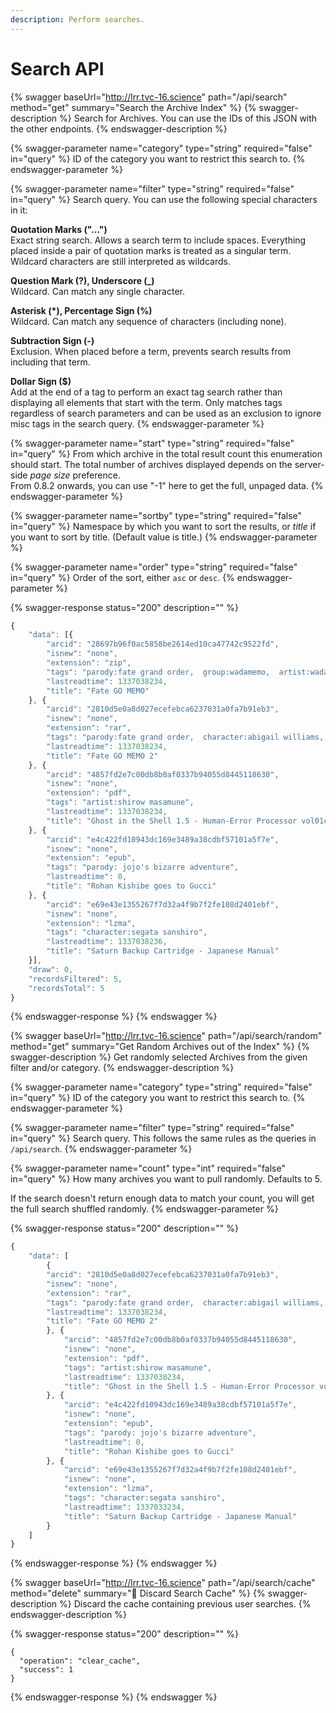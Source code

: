 ```yaml
---
description: Perform searches.
---
```


# Search API

{% swagger baseUrl="http://lrr.tvc-16.science" path="/api/search" method="get" summary="Search the Archive Index" %}
{% swagger-description %}
Search for Archives. You can use the IDs of this JSON with the other endpoints.
{% endswagger-description %}

{% swagger-parameter name="category" type="string" required="false" in="query" %}
ID of the category you want to restrict this search to.
{% endswagger-parameter %}

{% swagger-parameter name="filter" type="string" required="false" in="query" %}
Search query. You can use the following special characters in it:  

**Quotation Marks ("...")**  
Exact string search. Allows a search term to include spaces. Everything placed inside a pair of quotation marks is treated as a singular term. Wildcard characters are still interpreted as wildcards.

**Question Mark (?), Underscore (_)**  
Wildcard. Can match any single character.

**Asterisk (*), Percentage Sign (%)**  
Wildcard. Can match any sequence of characters (including none).

**Subtraction Sign (-)**  
Exclusion. When placed before a term, prevents search results from including that term.

**Dollar Sign ($)**  
Add at the end of a tag to perform an exact tag search rather than displaying all elements that start with the term. Only matches tags regardless of search parameters and can be used as an exclusion to ignore misc tags in the search query.
{% endswagger-parameter %}

{% swagger-parameter name="start" type="string" required="false" in="query" %}
From which archive in the total result count this enumeration should start. The total number of archives displayed depends on the server-side _page size_ preference.  
From 0.8.2 onwards, you can use "-1" here to get the full, unpaged data.
{% endswagger-parameter %}

{% swagger-parameter name="sortby" type="string" required="false" in="query" %}
Namespace by which you want to sort the results, or _title_ if you want to sort by title. (Default value is title.)
{% endswagger-parameter %}

{% swagger-parameter name="order" type="string" required="false" in="query" %}
Order of the sort, either `asc` or `desc`.
{% endswagger-parameter %}

{% swagger-response status="200" description="" %}
```javascript
{
    "data": [{
        "arcid": "28697b96f0ac5858be2614ed10ca47742c9522fd",
        "isnew": "none",
        "extension": "zip",
        "tags": "parody:fate grand order,  group:wadamemo,  artist:wada rco,  artbook,  full color",
        "lastreadtime": 1337038234,
        "title": "Fate GO MEMO"
    }, {
        "arcid": "2810d5e0a8d027ecefebca6237031a0fa7b91eb3",
        "isnew": "none",
        "extension": "rar",
        "tags": "parody:fate grand order,  character:abigail williams,  character:artoria pendragon alter,  character:asterios,  character:ereshkigal,  character:gilgamesh,  character:hans christian andersen,  character:hassan of serenity,  character:hector,  character:helena blavatsky,  character:irisviel von einzbern,  character:jeanne alter,  character:jeanne darc,  character:kiara sessyoin,  character:kiyohime,  character:lancer,  character:martha,  character:minamoto no raikou,  character:mochizuki chiyome,  character:mordred pendragon,  character:nitocris,  character:oda nobunaga,  character:osakabehime,  character:penthesilea,  character:queen of sheba,  character:rin tosaka,  character:saber,  character:sakata kintoki,  character:scheherazade,  character:sherlock holmes,  character:suzuka gozen,  character:tamamo no mae,  character:ushiwakamaru,  character:waver velvet,  character:xuanzang,  character:zhuge liang,  group:wadamemo,  artist:wada rco,  artbook,  full color",
        "lastreadtime": 1337038234,
        "title": "Fate GO MEMO 2"
    }, {
        "arcid": "4857fd2e7c00db8b0af0337b94055d8445118630",
        "isnew": "none",
        "extension": "pdf",
        "tags": "artist:shirow masamune",
        "lastreadtime": 1337038234,
        "title": "Ghost in the Shell 1.5 - Human-Error Processor vol01ch01"
    }, {
        "arcid": "e4c422fd10943dc169e3489a38cdbf57101a5f7e",
        "isnew": "none",
        "extension": "epub",
        "tags": "parody: jojo's bizarre adventure",
        "lastreadtime": 0,
        "title": "Rohan Kishibe goes to Gucci"
    }, {
        "arcid": "e69e43e1355267f7d32a4f9b7f2fe108d2401ebf",
        "isnew": "none",
        "extension": "lzma",
        "tags": "character:segata sanshiro",
        "lastreadtime": 1337038236,
        "title": "Saturn Backup Cartridge - Japanese Manual"
    }],
    "draw": 0,
    "recordsFiltered": 5,
    "recordsTotal": 5
}
```
{% endswagger-response %}
{% endswagger %}

{% swagger baseUrl="http://lrr.tvc-16.science" path="/api/search/random" method="get" summary="Get Random Archives out of the Index" %}
{% swagger-description %}
Get randomly selected Archives from the given filter and/or category.
{% endswagger-description %}

{% swagger-parameter name="category" type="string" required="false" in="query" %}
ID of the category you want to restrict this search to.
{% endswagger-parameter %}

{% swagger-parameter name="filter" type="string" required="false" in="query" %}
Search query. This follows the same rules as the queries in `/api/search`.
{% endswagger-parameter %}

{% swagger-parameter name="count" type="int" required="false" in="query" %}
How many archives you want to pull randomly. Defaults to 5.  

If the search doesn't return enough data to match your count, you will get the full search shuffled randomly.
{% endswagger-parameter %}

{% swagger-response status="200" description="" %}
```javascript
{
    "data": [
        {
        "arcid": "2810d5e0a8d027ecefebca6237031a0fa7b91eb3",
        "isnew": "none",
        "extension": "rar",
        "tags": "parody:fate grand order,  character:abigail williams,  character:artoria pendragon alter,  character:asterios,  character:ereshkigal,  character:gilgamesh,  character:hans christian andersen,  character:hassan of serenity,  character:hector,  character:helena blavatsky,  character:irisviel von einzbern,  character:jeanne alter,  character:jeanne darc,  character:kiara sessyoin,  character:kiyohime,  character:lancer,  character:martha,  character:minamoto no raikou,  character:mochizuki chiyome,  character:mordred pendragon,  character:nitocris,  character:oda nobunaga,  character:osakabehime,  character:penthesilea,  character:queen of sheba,  character:rin tosaka,  character:saber,  character:sakata kintoki,  character:scheherazade,  character:sherlock holmes,  character:suzuka gozen,  character:tamamo no mae,  character:ushiwakamaru,  character:waver velvet,  character:xuanzang,  character:zhuge liang,  group:wadamemo,  artist:wada rco,  artbook,  full color",
        "lastreadtime": 1337038234,
        "title": "Fate GO MEMO 2"
        }, {
            "arcid": "4857fd2e7c00db8b0af0337b94055d8445118630",
            "isnew": "none",
            "extension": "pdf",
            "tags": "artist:shirow masamune",
            "lastreadtime": 1337038234,
            "title": "Ghost in the Shell 1.5 - Human-Error Processor vol01ch01"
        }, {
            "arcid": "e4c422fd10943dc169e3489a38cdbf57101a5f7e",
            "isnew": "none",
            "extension": "epub",
            "tags": "parody: jojo's bizarre adventure",
            "lastreadtime": 0,
            "title": "Rohan Kishibe goes to Gucci"
        }, {
            "arcid": "e69e43e1355267f7d32a4f9b7f2fe108d2401ebf",
            "isnew": "none",
            "extension": "lzma",
            "tags": "character:segata sanshiro",
            "lastreadtime": 1337033234,
            "title": "Saturn Backup Cartridge - Japanese Manual"
        }
    ]
}
```
{% endswagger-response %}
{% endswagger %}

{% swagger baseUrl="http://lrr.tvc-16.science" path="/api/search/cache" method="delete" summary="🔑 Discard Search Cache" %}
{% swagger-description %}
Discard the cache containing previous user searches.
{% endswagger-description %}

{% swagger-response status="200" description="" %}
```
{
  "operation": "clear_cache",
  "success": 1
}
```
{% endswagger-response %}
{% endswagger %}
